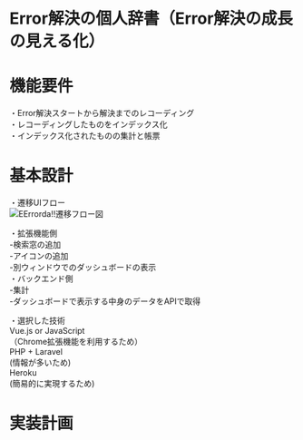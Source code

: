 # Error解決の個人辞書（Error解決の成長の見える化）

# 機能要件
・Error解決スタートから解決までのレコーディング<br>
・レコーディングしたものをインデックス化<br>
・インデックス化されたものの集計と帳票<br>



# 基本設計
・遷移UIフロー<br>
![EErrorda!!遷移フロー図](https://user-images.githubusercontent.com/75469934/152122934-9893a020-99c6-4421-aa54-d00b5c42e150.jpeg)
 <br>


・拡張機能側<br>
-検索窓の追加<br>
-アイコンの追加<br>
-別ウィンドウでのダッシュボードの表示<br>
・バックエンド側<br>
-集計<br>
-ダッシュボードで表示する中身のデータをAPIで取得<br>

・選択した技術<br>
Vue.js or JavaScript <br>
（Chrome拡張機能を利用するため）<br>
PHP + Laravel <br>
(情報が多いため)<br>
Heroku <br>
(簡易的に実現するため)<br>




# 実装計画
